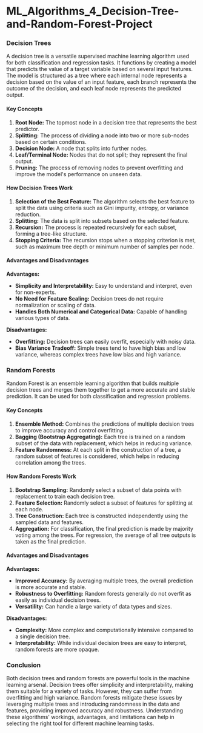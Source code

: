 # ML_Algorithms_4_Decision-Tree-and-Random-Forest-Project
### Decision Trees

A decision tree is a versatile supervised machine learning algorithm used for both classification and regression tasks. It functions by creating a model that predicts the value of a target variable based on several input features. The model is structured as a tree where each internal node represents a decision based on the value of an input feature, each branch represents the outcome of the decision, and each leaf node represents the predicted output.

#### Key Concepts

1. **Root Node:** The topmost node in a decision tree that represents the best predictor.
2. **Splitting:** The process of dividing a node into two or more sub-nodes based on certain conditions.
3. **Decision Node:** A node that splits into further nodes.
4. **Leaf/Terminal Node:** Nodes that do not split; they represent the final output.
5. **Pruning:** The process of removing nodes to prevent overfitting and improve the model's performance on unseen data.

#### How Decision Trees Work

1. **Selection of the Best Feature:** The algorithm selects the best feature to split the data using criteria such as Gini impurity, entropy, or variance reduction.
2. **Splitting:** The data is split into subsets based on the selected feature.
3. **Recursion:** The process is repeated recursively for each subset, forming a tree-like structure.
4. **Stopping Criteria:** The recursion stops when a stopping criterion is met, such as maximum tree depth or minimum number of samples per node.

#### Advantages and Disadvantages

**Advantages:**
- **Simplicity and Interpretability:** Easy to understand and interpret, even for non-experts.
- **No Need for Feature Scaling:** Decision trees do not require normalization or scaling of data.
- **Handles Both Numerical and Categorical Data:** Capable of handling various types of data.

**Disadvantages:**
- **Overfitting:** Decision trees can easily overfit, especially with noisy data.
- **Bias Variance Tradeoff:** Simple trees tend to have high bias and low variance, whereas complex trees have low bias and high variance.

### Random Forests

Random Forest is an ensemble learning algorithm that builds multiple decision trees and merges them together to get a more accurate and stable prediction. It can be used for both classification and regression problems.

#### Key Concepts

1. **Ensemble Method:** Combines the predictions of multiple decision trees to improve accuracy and control overfitting.
2. **Bagging (Bootstrap Aggregating):** Each tree is trained on a random subset of the data with replacement, which helps in reducing variance.
3. **Feature Randomness:** At each split in the construction of a tree, a random subset of features is considered, which helps in reducing correlation among the trees.

#### How Random Forests Work

1. **Bootstrap Sampling:** Randomly select a subset of data points with replacement to train each decision tree.
2. **Feature Selection:** Randomly select a subset of features for splitting at each node.
3. **Tree Construction:** Each tree is constructed independently using the sampled data and features.
4. **Aggregation:** For classification, the final prediction is made by majority voting among the trees. For regression, the average of all tree outputs is taken as the final prediction.

#### Advantages and Disadvantages

**Advantages:**
- **Improved Accuracy:** By averaging multiple trees, the overall prediction is more accurate and stable.
- **Robustness to Overfitting:** Random forests generally do not overfit as easily as individual decision trees.
- **Versatility:** Can handle a large variety of data types and sizes.

**Disadvantages:**
- **Complexity:** More complex and computationally intensive compared to a single decision tree.
- **Interpretability:** While individual decision trees are easy to interpret, random forests are more opaque.

### Conclusion

Both decision trees and random forests are powerful tools in the machine learning arsenal. Decision trees offer simplicity and interpretability, making them suitable for a variety of tasks. However, they can suffer from overfitting and high variance. Random forests mitigate these issues by leveraging multiple trees and introducing randomness in the data and features, providing improved accuracy and robustness. Understanding these algorithms' workings, advantages, and limitations can help in selecting the right tool for different machine learning tasks.
